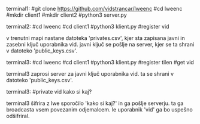 terminal1:
#git clone https://github.com/vidstrancar/lweenc
#cd lweenc
#mkdir client1
#mkdir client2
#python3 server.py


terminal2:
#cd lweenc
#cd client1
#python3 klient.py
#register vid

v trenutni mapi nastane datoteka 'privates.csv', kjer sta zapisana javni in zasebni ključ uporabnika vid. javni ključ se pošlje na server,
kjer se ta shrani v datoteko 'public_keys.csv'.


terminal3:
#cd lweenc
#cd client1
#python3 klient.py
#register tilen
#get vid

terminal3 zaprosi server za javni ključ uporabnika vid. ta se shrani v datoteko 'public_keys.csv'.


terminal3:
#private vid kako si kaj?

terminal3 šifrira z lwe sporočilo 'kako si kaj?' in ga pošlje serverju. ta ga broadcasta vsem povezanim odjemalcem. le uporabnik 'vid' ga bo uspešno odšifriral.


